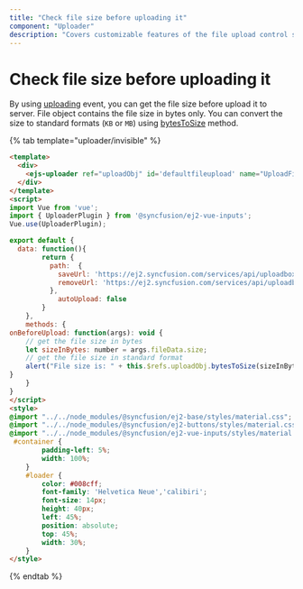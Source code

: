 ```yaml
---
title: "Check file size before uploading it"
component: "Uploader"
description: "Covers customizable features of the file upload control such as a preview image, invisible upload, progress bar, sort the file list and more."
---
```


# Check file size before uploading it

By using [uploading](../../api/uploader/#uploading) event, you can get the file size before upload it to server.
File object contains the file size in bytes only.
You can convert the size to standard formats (`KB` or `MB`) using [bytesToSize](../../api/uploader/#bytestosize) method.

{% tab template="uploader/invisible" %}

```html
<template>
  <div>
    <ejs-uploader ref="uploadObj" id='defaultfileupload' name="UploadFiles"  :autoUpload="autoUpload" :asyncSettings= "path" :uploading="onBeforeUpload"></ejs-uploader>
  </div>
</template>
<script>
import Vue from 'vue';
import { UploaderPlugin } from '@syncfusion/ej2-vue-inputs';
Vue.use(UploaderPlugin);

export default {
  data: function(){
        return {
          path:  {
            saveUrl: 'https://ej2.syncfusion.com/services/api/uploadbox/Save',
            removeUrl: 'https://ej2.syncfusion.com/services/api/uploadbox/Remove'
          },
            autoUpload: false
        }
    },
    methods: {
onBeforeUpload: function(args): void {
    // get the file size in bytes
    let sizeInBytes: number = args.fileData.size;
    // get the file size in standard format
    alert("File size is: " + this.$refs.uploadObj.bytesToSize(sizeInBytes))
}
    }
}
</script>
<style>
@import "../../node_modules/@syncfusion/ej2-base/styles/material.css";
@import "../../node_modules/@syncfusion/ej2-buttons/styles/material.css";
@import "../../node_modules/@syncfusion/ej2-vue-inputs/styles/material.css";
 #container {
        padding-left: 5%;
        width: 100%;
    }
    #loader {
        color: #008cff;
        font-family: 'Helvetica Neue','calibiri';
        font-size: 14px;
        height: 40px;
        left: 45%;
        position: absolute;
        top: 45%;
        width: 30%;
    }
</style>
```

{% endtab %}
